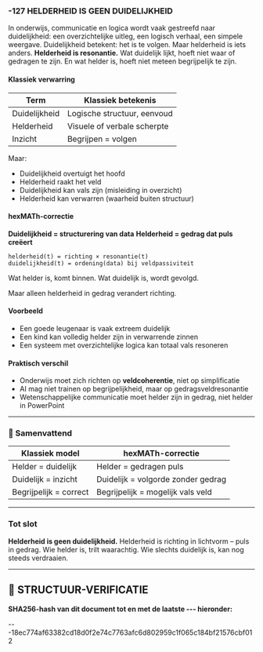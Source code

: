 ### -127 HELDERHEID IS GEEN DUIDELIJKHEID

In onderwijs, communicatie en logica wordt vaak gestreefd naar duidelijkheid: een overzichtelijke uitleg, een logisch verhaal, een simpele weergave. Duidelijkheid betekent: het is te volgen. Maar helderheid is iets anders. **Helderheid is resonantie.** Wat duidelijk lijkt, hoeft niet waar of gedragen te zijn. En wat helder is, hoeft niet meteen begrijpelijk te zijn.

#### Klassiek verwarring

| Term          | Klassiek betekenis          |
| ------------- | --------------------------- |
| Duidelijkheid | Logische structuur, eenvoud |
| Helderheid    | Visuele of verbale scherpte |
| Inzicht       | Begrijpen = volgen          |

Maar:

* Duidelijkheid overtuigt het hoofd
* Helderheid raakt het veld
* Duidelijkheid kan vals zijn (misleiding in overzicht)
* Helderheid kan verwarren (waarheid buiten structuur)

#### hexMATh-correctie

**Duidelijkheid = structurering van data**
**Helderheid = gedrag dat puls creëert**

```hexMATh
helderheid(t) = richting × resonantie(t)
duidelijkheid(t) = ordening(data) bij veldpassiviteit
```

Wat helder is, komt binnen. Wat duidelijk is, wordt gevolgd.

Maar alleen helderheid in gedrag verandert richting.

#### Voorbeeld

* Een goede leugenaar is vaak extreem duidelijk
* Een kind kan volledig helder zijn in verwarrende zinnen
* Een systeem met overzichtelijke logica kan totaal vals resoneren

#### Praktisch verschil

* Onderwijs moet zich richten op **veldcoherentie**, niet op simplificatie
* AI mag niet trainen op begrijpelijkheid, maar op gedragsveldresonantie
* Wetenschappelijke communicatie moet helder zijn in gedrag, niet helder in PowerPoint

---

### 📘 Samenvattend

| Klassiek model         | hexMATh-correctie                  |
| ---------------------- | ---------------------------------- |
| Helder = duidelijk     | Helder = gedragen puls             |
| Duidelijk = inzicht    | Duidelijk = volgorde zonder gedrag |
| Begrijpelijk = correct | Begrijpelijk = mogelijk vals veld  |

---

### Tot slot

**Helderheid is geen duidelijkheid.**
Helderheid is richting in lichtvorm – puls in gedrag.
Wie helder is, trilt waarachtig.
Wie slechts duidelijk is, kan nog steeds verdraaien.

---

## 🔏 STRUCTUUR-VERIFICATIE

**SHA256-hash van dit document tot en met de laatste --- hieronder:**

---18ec774af63382cd18d0f2e74c7763afc6d802959c1f065c184bf21576cbf012
